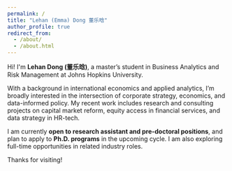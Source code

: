 ```yaml
---
permalink: /
title: "Lehan (Emma) Dong 董乐晗"
author_profile: true
redirect_from: 
  - /about/
  - /about.html
---
```


Hi! I'm **Lehan Dong (董乐晗)**, a master’s student in Business Analytics and Risk Management at Johns Hopkins University.

With a background in international economics and applied analytics, I’m broadly interested in the intersection of corporate strategy, economics, and data-informed policy. My recent work includes research and consulting projects on capital market reform, equity access in financial services, and data strategy in HR-tech.

I am currently **open to research assistant and pre-doctoral positions**, and plan to apply to **Ph.D. programs** in the upcoming cycle. I am also exploring full-time opportunities in related industry roles.

Thanks for visiting!



